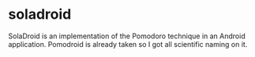 # soladroid
SolaDroid is an implementation of the Pomodoro technique in an Android application. Pomodroid is already taken so I got all scientific naming on it.
